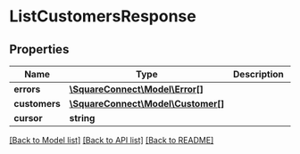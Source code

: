 # ListCustomersResponse

## Properties
Name | Type | Description | Notes
------------ | ------------- | ------------- | -------------
**errors** | [**\SquareConnect\Model\Error[]**](Error.md) |  | [optional] 
**customers** | [**\SquareConnect\Model\Customer[]**](Customer.md) |  | [optional] 
**cursor** | **string** |  | [optional] 

[[Back to Model list]](../README.md#documentation-for-models) [[Back to API list]](../README.md#documentation-for-api-endpoints) [[Back to README]](../README.md)


